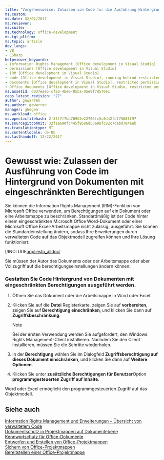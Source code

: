 ```yaml
---
title: "Vorgehensweise: Zulassen von Code für die Ausführung Hintergrund von Dokumenten mit eingeschränkten Berechtigungen | Microsoft Docs"
ms.custom: 
ms.date: 02/02/2017
ms.reviewer: 
ms.suite: 
ms.technology: office-development
ms.tgt_pltfrm: 
ms.topic: article
dev_langs:
- VB
- CSharp
helpviewer_keywords:
- Information Rights Management [Office development in Visual Studio]
- permissions [Office development in Visual Studio]
- IRM [Office development in Visual Studio]
- code [Office development in Visual Studio], running behind restricted documents
- documents [Office development in Visual Studio], restricted permissions
- Office documents [Office development in Visual Studio, restricted permissions
ms.assetid: d037eae5-cf83-4be0-85ba-05e9f7d570e1
caps.latest.revision: "27"
author: gewarren
ms.author: gewarren
manager: ghogen
ms.workload: office
ms.openlocfilehash: 2f3ff7f7bb76962e22705fc5c0d42fdf7568ff97
ms.sourcegitcommit: 32f1a690fc445f9586d53698fc82c7debd784eeb
ms.translationtype: MT
ms.contentlocale: de-DE
ms.lasthandoff: 12/22/2017
---
```

# <a name="how-to-permit-code-to-run-behind-documents-with-restricted-permissions"></a>Gewusst wie: Zulassen der Ausführung von Code im Hintergrund von Dokumenten mit eingeschränkten Berechtigungen
  Sie können die Information Rights Management (IRM)-Funktion von Microsoft Office verwenden, um Berechtigungen auf ein Dokument oder eine Arbeitsmappe zu beschränken. Standardmäßig ist der Code hinter einem eingeschränkten Microsoft Office Word-Dokument oder einer Microsoft Office Excel-Arbeitsmappe nicht zulässig, ausgeführt. Sie können die Standardeinstellung ändern, sodass Ihre Erweiterungen durch verwalteten Code auf das Objektmodell zugreifen können und Ihre Lösung funktioniert.  
  
 [!INCLUDE[appliesto_alldoc](../vsto/includes/appliesto-alldoc-md.md)]  
  
 Sie müssen der Autor des Dokuments oder der Arbeitsmappe oder aber Vollzugriff auf die berechtigungseinstellungen ändern können.  
  
### <a name="to-permit-code-to-run-behind-documents-with-restricted-permissions"></a>Gestatten Sie Code Hintergrund von Dokumenten mit eingeschränkten Berechtigungen ausgeführt werden.  
  
1.  Öffnen Sie das Dokument oder die Arbeitsmappe in Word oder Excel.  
  
2.  Klicken Sie auf die **Datei** Registerkarte, zeigen Sie auf **vorbereiten**, zeigen Sie auf **Berechtigung einschränken**, und klicken Sie dann auf **Zugriffsbeschränkung**.  
  
    > [!NOTE]  
    >  Bei der ersten Verwendung werden Sie aufgefordert, den Windows Rights Management-Client installieren. Nachdem Sie den Client installieren, müssen Sie die Schritte wiederholen.  
  
3.  In der **Berechtigung** wählen Sie im Dialogfeld **Zugriffsberechtigung auf dieses Dokument einschränken**, und klicken Sie dann auf **Weitere Optionen**.  
  
4.  Klicken Sie unter **zusätzliche Berechtigungen für Benutzer**Option **programmgesteuerten Zugriff auf Inhalte**.  
  
 Word oder Excel ermöglicht den programmgesteuerten Zugriff auf das Objektmodell.  
  
## <a name="see-also"></a>Siehe auch  
 [Information Rights Management und Erweiterungen – Übersicht von verwaltetem Code](../vsto/information-rights-management-and-managed-code-extensions-overview.md)   
 [Dokumentschutz in Projektmappen auf Dokumentebene](../vsto/document-protection-in-document-level-solutions.md)   
 [Kennwortschutz für Office-Dokumente](../vsto/password-protection-on-office-documents.md)   
 [Entwerfen und Erstellen von Office-Projektmappen](../vsto/designing-and-creating-office-solutions.md)   
 [Sichern von Office-Projektmappen](../vsto/securing-office-solutions.md)   
 [Bereitstellen einer Office-Projektmappe](../vsto/deploying-an-office-solution.md)  
  
  